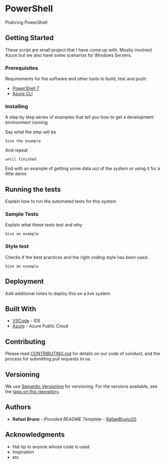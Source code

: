# PowerShell

Praticing PowerShell


## Getting Started

These script are small project that I have come up with. Mostly involved Azure but we also have some scenarios for Windows Servers.

### Prerequisites

Requirements for the software and other tools to build, test and push: 
- [PowerShell 7](https://www.example.com)
- [Azure CLI](https://www.example.com)

### Installing

A step by step series of examples that tell you how to get a development
environment running

Say what the step will be

    Give the example

And repeat

    until finished

End with an example of getting some data out of the system or using it
for a little demo

## Running the tests

Explain how to run the automated tests for this system

### Sample Tests

Explain what these tests test and why

    Give an example

### Style test

Checks if the best practices and the right coding style has been used.

    Give an example

## Deployment

Add additional notes to deploy this on a live system

## Built With

  - [VSCode](https://www.contributor-covenant.org/) - IDE
  - [Azure](https://creativecommons.org/) - Azure Public Cloud

## Contributing

Please read [CONTRIBUTING.md](CONTRIBUTING.md) for details on our code
of conduct, and the process for submitting pull requests to us.

## Versioning

We use [Semantic Versioning](http://semver.org/) for versioning. For the versions
available, see the [tags on this
repository](https://github.com/PurpleBooth/a-good-readme-template/tags).

## Authors

  - **Rafael Bruno** - *Provided README Template* -
    [RafaelBruno20](https://github.com/RafaelBruno20)

## Acknowledgments

  - Hat tip to anyone whose code is used
  - Inspiration
  - etc

